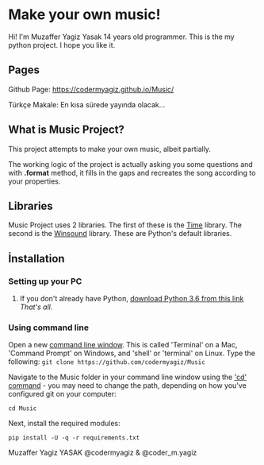 #        Make your own music!

Hi! I'm Muzaffer Yagiz Yasak 14 years old programmer. This is the my python project. I hope you like it.
##  Pages

Github Page: https://codermyagiz.github.io/Music/

Türkçe Makale: En kısa sürede yayında olacak...

## What is Music Project?

This project attempts to make your own music, albeit partially. 

The working logic of the project is actually asking you some questions and with **.format** method, it fills in the gaps and recreates the song according to your properties.

## Libraries
Music Project uses 2 libraries. The first of these is the [Time](https://docs.python.org/3/library/time.html#module-time) library. The second is the [Winsound](https://docs.python.org/3/library/winsound.html) library. These are Python's default libraries.


## İnstallation 
### Setting up your PC
1.  If you don't already have Python,  [download Python 3.6 from this link](https://www.python.org/downloads/release/python-369/)
*That's all.*
### **Using command line**
Open a new  [command line window](https://www.computerhope.com/jargon/c/commandi.htm). This is called 'Terminal' on a Mac, 'Command Prompt' on Windows, and 'shell' or 'terminal' on Linux. Type the following:
`git clone https://github.com/codermyagiz/Music`

Navigate to the Music folder in your command line window using the  ['cd' command](https://en.wikipedia.org/wiki/Cd_(command))  - you may need to change the path, depending on how you've configured git on your computer:

`cd Music`

Next, install the required modules:

`pip install -U -q -r requirements.txt`


Muzaffer Yagiz YASAK
@codermyagiz & @coder_m.yagiz
